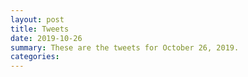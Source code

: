 ```yaml
---
layout: post
title: Tweets
date: 2019-10-26
summary: These are the tweets for October 26, 2019.
categories:
---
```


